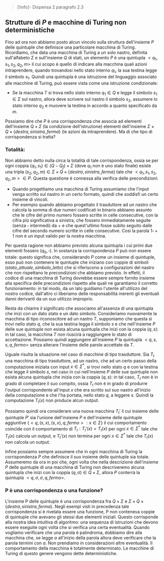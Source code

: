 >[!info]-
> Dispensa 2 paragrafo 2.3
## Strutture di $P$ e macchine di Turing non deterministiche

Fino ad ora non abbiamo posto alcun vincolo sulla struttura dell'insieme $P$ delle quintuple che definisce una particolare macchina di Turing.
Ricordiamo, che data una macchina di Turing a un solo nastro, definita sull'alfabeto $\Sigma$ e sull'insieme $Q$ di stati, un elemento $P$ è una quintupla $<q_1,s_1,s_2,q_2,m>$ il cui scopo è quello di indicare alla macchina quali azioni intraprendere, quando trovandosi nello stato interno $q_1$, la sua testina legge il simbolo $s_1$. Quindi una quintupla è una istruzione del linguaggio associato alle macchine di Turing, può essere vista come una istruzione condizionale:
- Se la macchina $T$ si trova nello stato interno $q_1\in Q$ e legge il simbolo $s_1\in \Sigma$ sul nastro, allora deve scrivere sul nastro il simbolo $s_2$, assumere lo stato interno $q_2$ e muovere la testina in accordo a quanto specificato da $m$.

Possiamo dire che $P$ è una corrispondenza che associa ad elementi dell'insieme $Q\times \Sigma$ (la condizione dell'istruzione) elementi dell'insieme $\Sigma \times Q \times \{destra,sinistra,ferma\}$ (le azioni da intraprendere). Ma di che tipo di corrispondenza si tratta?

### Totalità:
Non abbiamo detto nulla circa la totalità di tale corrispondenza, ossia se per ogni coppia $(q_1,s_1)\in(Q-Q_f)\times\Sigma$ (dove $q_1$ non è uno stato finale) esiste una tripla $(s_2,q_2,m)\in\Sigma\times Q\times \{destra,sinistra,ferma\}$ tale che $<q_1,s_1,s_2,q_2,m>\in P$. Questa questione è connessa alla verifica delle precondizioni:
- Quando progettiamo una macchina di Turing assumiamo che l'input venga scritto sul nastro in un certo formato, quindi che soddisfi un certo insieme di vincoli.
- Per esempio quando abbiamo progettato il trasduttore ad un nastro che calcola la somma di due numeri codificati in binario abbiamo assunto che le cifre del primo numero fossero scritte in celle consecutive, con la cifra più significativa a sinistra, che fossero immediatamente seguite (senza $\square$ intermedi) da $+$ e che quest'ultimo fosse subito seguito dalle cifre del secondo numero scritte in celle consecutive. Così la parola $1\square + 1$ non è un input valido per la nostra macchina.

Per questa ragione non abbiamo previsto alcuna quintupla i cui primi due elementi fossero $(q_0,\square)$.
In sostanza la corrispondenza $P$ può non essere totale: questo significa che, considerando $P$ come un insieme di quintuple, esso può non contenere le quintuple che iniziano con coppie di simboli $(stato\_attuale,simbolo\_letto)$ che si riferiscono a configurazioni del nastro che non rispettano le precondizioni che abbiamo previsto. In effetti, il codice di una macchina di Turing dovrebbe essere sempre fornito insieme alla specifica delle precondizioni rispetto alle quali ne garantiamo il corretto funzionamento: in tal modo, da un lato guidiamo l'utente all'utilizzo del nostro codice, dall'altro ci liberiamo delle responsabilità inerenti gli eventuali danni derivanti da un suo utilizzo improprio.

Resta da chiarire il significato che associamo all'assenza di una quintupla che inizi con un dato stato e un dato simbolo.
Consideriamo nuovamente la macchina di tipo riconoscitore ad un nastro $T$, supponiamo che questa si trovi nello stato $q$, che la sua testina legga il simbolo $s$ e che nell'insieme $P$ delle sue quintuple non esista alcuna quintupla che inizi con la coppia $(q,s)$: in tal caso, la macchina $T$ non riuscirà a raggiungere lo stato di accettazione. Possiamo quindi aggiungere all'insieme $P$ la quintupla $<q,s,s,q,fermo>$ senza alterare l'insieme delle parole accettate da $T$.

Uguale risulta la situazione nel caso di macchine di tipo trasduttore. Sia $T_t$ una macchina di tipo trasduttore, ad un nastro, che ad un certo passo della computazione iniziata con input $x\in\Sigma^*$, si trovi nello stato $q$ e con la testina che legge il simbolo $s$, nel caso in cui nell'insieme $P$ delle sue quintuple non esista alcuna quintupla che inizia con la coppia $(q,s)$: in tal caso, $T_t$ non è in grado di completare il suo compito, ossia $T_t$ non è in grado di produrre l'output corrispondente all'input $x$ che era scritto sul suo nastro all'inizio della computazione e che l'ha portata, nello stato $q$, a leggere $s$. Quindi la computazione $T_t(x)$ non produce alcun output. 

Possiamo quindi ora considerare una nuova macchina $T_t'$ il cui insieme delle quintuple $P'$ sia l'unione dell'insieme $P$ e dell'insieme delle quintuple aggiuntive $\{<q,(s,x),(s,x),q,fermo>:x\in\Sigma\}$ il cui comportamento coincide con il comportamento di $T_t:T_t'(x)=T_t(x)$ per ogni $x\in\Sigma^*$ tale che $T_t(x)$ calcola un output, e $T_t'(x)$ non termina per ogni $x\in\Sigma^*$ tale che $T_t(x)$ non calcola un output.

Infine possiamo sempre assumere che in ogni macchina di Turing la corrispondenza $P$ che definisce il suo insieme delle quintuple sia totale. Assumeremo da ora in poi che, ogni volta che nella descrizione dell'insieme $P$ delle quintuple di una macchina di Turing non descriveremo alcuna quintupla che inizi con la coppia $(q,\sigma)\in Q\times\Sigma$, allora $P$ conterrà la quintupla $<q,\sigma,\sigma,q,fermo>$.

### P è una corrispondenza o una funzione?
L'insieme P delle quintuple è una corrispondenza fra $Q\times \Sigma$ e $\Sigma\times Q \times\{destra,sinistra,ferma\}$. Negli esempi visti in precedenza tale corrispondenza si è rivelata essere una funzione, P non conteneva coppie di quintuple che avevano gli stessi due elementi iniziali. Questo corrisponde alla nostra idea intuitiva di algoritmo: una sequenza di istruzioni che devono essere eseguite ogni volta che si verifica una certa eventualità. Quando vogliamo verificare che una parola è palindroma, dobbiamo dire alla macchina che, se legge $a$ all'inizio della parola allora deve verificare che la parola termini con $a$. Non prendiamo in considerazioni altre eventualità. Il comportamento della macchina è totalmente determinato. Le macchine di Turing di questo genere vengono dette deterministiche.


 


